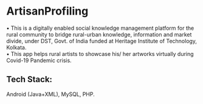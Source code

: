 # ArtisanProfiling

• This is a digitally enabled social knowledge management platform for the rural community to bridge rural-urban knowledge, information and market divide, under DST, Govt. of India funded at Heritage Institute of Technology, Kolkata.<br>
• This app helps rural artists to showcase his/ her artworks virtually during Covid-19 Pandemic crisis.

## Tech Stack:
Android (Java+XML), MySQL, PHP.
